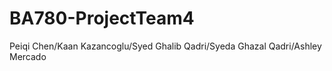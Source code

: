 # BA780-ProjectTeam4
Peiqi Chen/Kaan Kazancoglu/Syed Ghalib Qadri/Syeda Ghazal Qadri/Ashley Mercado
